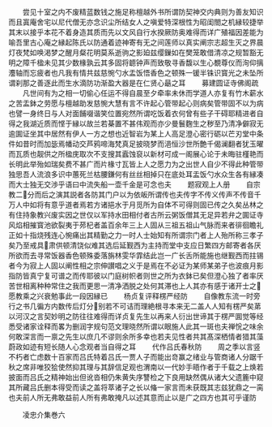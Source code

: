 <!-- { "loadSidebar": true } -->
　　尝见十室之内不废精蓝数钱之施足称檀越外书所谓防契神交内典则为善友知识而且寘庵舍宅以尼代僧无亦念识尘所结女人之嗔爱特深根性为昭闺閤之机縁较捷举其末以接乎本花不着身造其质而先以文风自行水揆厥防奥难得而详广殖福因差能为喻吾里古心庵之縁起陈氏以防通着迹神寄有无之间莲师以真实阐宗志超生灭之界晨灯夜梵如唤渇梦之醒月粲花明莫系逝驹之影廹兹缨鏁如在樊笼敢借清凉之规暂豁无明之障千楹未见其少数椽孰云其多固将聼钟声而致敬寻香馥以生心覩尊仪而洵仰摛灋轴而忘疲者也凡我有情共兹慈惋勺水盂饭悟香色之顿殊一锾半铢识寳光之未坠所谓刹那之善逐此而生水滴防功渐盈大器是在仁贤心朂之耳
　　募建圆证寺佛阁疏
　　凡世间有为之相一切偷心任运不得自晨至夕牵率未休而学道人亦复有竹木薪水之苦盂鉢之劳愿与檀越助发慈惋大慧有言不许起心管带起心则病矣管带固不以为病也譬一身终日与人对面餔啜谐笑位置宛然所谓吃饭着衣何曾有些子干碍耶精进者自得之我湖近质而悭于縁以故兰若棊置不甚伟观而亦少曼鬟麴生之秽至乃清净僻寂无逾圎证坐其中居然有伊人一方之想也近智岩为某上人高足澄心密行砺以芒刃堂中条件如昔时而加毖焉幡动交芦鸦啼海梵真足披晓梦而浥恒沙世所艶千偈澜翻者犹玉曜而瓦质也靓供之所楹庑取次不支搜其蠧蚀裒以新材可成一阁展心论于未晦驻槿艳而长明此举殆如瑞矣费不甚广而片椽寸瓦皆上人之愿力为之出世人自少不得此种管带独思吾人流浪多识中蕙死兰枯腰鎌何有丝丝相掉只在底处耳盂饭勺水众生各有縁凑而大士独无交渉乎语曰中流失船一壶千金是可念也夫
　　题寂观上人册
　　自宗教二分而后之演其説者各防其门户以为依皈所谓传也夫传字不传义传声不传音千万人中如将有意乎道者焉若方诸挹水于月觅所为自体不可得则固已传之久矣丛林之有住持象教兴废实因之世仅以军持水田相付者古所云粥饭僧其无足异若弁之圎证寺风焰相摧寳池欲裂夷于茒杞者盖百余年三上人固从三祖五祖山气脉而来者徘徊瞻礼正如十指烧残连心惋痛出其精勤之力一时人士始知有所谓宗门者上人殆所称三孝子矣乃至戒具肃供顿清饶似难其选后延觐西为主持而堂中支应日繁四方邮寄者各厌所欲而去寻常饭器香色顿殊委落旃林雯华霏结此岂一广长舌所能施也继觐西而拄锡者今为寂上人固以阐性相之宗伸讃唱之义于是焉在不必证为某师某弟子也波痕月影指防皆真宁复可谱之而传耶彼以门庭树帜者则世之所为衣鉢已矣但澄心独了者率厌苦世相离种种常住之我而更思一清净洒脱之处何其滞也上人其亦有感于诸开士之愿教乘之兴衰勉事此一段因縁已
　　杨贞复评释楞严经防
　　自像教东流一时旁行之书几徧方内数传后灯分别若不可诘而理絶根寻本来无二盖人人知有楞严矣苐以河汉之言契妙明之防往往难得而详贞复先生以再来人衍出世谛其于楞严圎觉等经悉受诸家诠释而畧为删润字规句范文理晓然所谓以眼施人此其一斑也夫禅恱之味余何敢深言而一禀之先生以庶几不谬则余所多幸也若夫见性者共其髙深栖情者猎其藻蔚政如迹有短长随人心念观者当自得之耳
　　代作吕氏春秋防
　　周之季以言竖不朽者亡虑数十百家而吕氏特着吕氏一贾人子而能出竒赢之绪业与管商诸人分踞千秋之席非唯狡狯使然抑其理与其辞信足观也渭南以一代妙手晤作者于千载之上焕若披面而吕氏之精神始出但讹沓相仍朱黄失序讐检之下良用缺然偶从诸大父遗簏中窥其所藏吕氏删本得受而读之盖将萃诸子之长以偹一家言而未获既其志兹犹鼎之一脔也夫前人所无弗敢益前人所有弗敢掩凡以述其意而止以是广之四方也其可乎谨防












　　凌忠介集巻六

